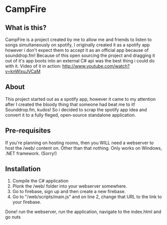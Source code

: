 CampFire
========

## What is this?

CampFire is a project created by me to allow me and friends to listen to songs simultaneously on spotify, I originally created it as a spotify app however i don't expect them to accept it as an official app because of sounddrop.fm!
Because of this open sourcing the project and dragging it out of it's app boots into an external C# api was the best thing i could do with it.
Video of it in action: http://www.youtube.com/watch?v=knWlxuJVCaM

## About

This project started out as a spotify app, however it came to my attention after I created the bloody thing that someone had beat me to it! Sounddrop.fm, kudos!
So i decided to scrap the spotify app idea and convert it to a fully fleged, open-source standalone application.

## Pre-requisites

If you're planning on hosting rooms, then you WILL need a webserver to host the /web/ content on. Other than that nothing.
Only works on Windows, .NET framework. (Sorry!)

## Installation

1. Compile the C# application
2. Plonk the /web/ folder into your webserver somewhere.
3. Go to firebase, sign up and then create a new firebase.
4. Go to "/web/scripts/main.js" and on line 2, change that URL to the link to your firebase.

Done! run the webserver, run the application, navigate to the index.html and go nuts
